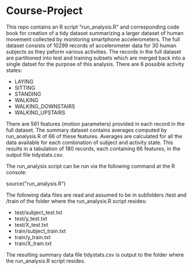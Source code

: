 Course-Project
==============
This repo contains an R script "run_analysis.R" and corresponding code book for creation of a tidy dataset summarizing a larger dataset of human movement collected by monitoring smartphone accelerometers.  The full dataset consists of 10299 records of accelerometer data for 30 human subjects as they peform various activities.  The records in the full dataset are partitioned into test and training subsets which are merged back into a single datset for the purpose of this analysis.  There are 6 possible activity states:
* LAYING
* SITTING
* STANDING
* WALKING
* WALKING_DOWNSTAIRS
* WALKING_UPSTAIRS

There are 561 features (motion parameters) provided in each record in the full dataset.  The summary dataset contains averages computed by run_analysis.R of 66 of these features.  Averages are calculated for all the data available for each combination of subject and activity state.  This results in a tabulation of 180 records, each containing 66 features, in the output file tidystats.csv.

The run_analysis script can be run via the following command at the R console:

source("run_analysis.R")

The following data files are read and assumed to be in subfolders /test and /train of the folder where the run_analysis.R script resides:
* test/subject_test.txt
* test/y_test.txt
* test/X_test.txt
* train/subject_train.txt
* train/y_train.txt
* train/X_train.txt

The resulting summary data file tidystats.csv is output to the folder where the run_analysis.R script resides.
